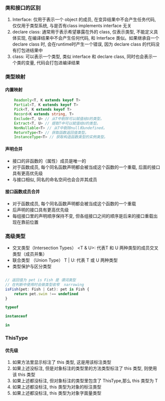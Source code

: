 ### 类和接口的区别
1. Interface: 仅用于表示一个 object 的成员, 在变异结果中不会产生任务代码, 仅仅用于类型系统, 与是否有class implements interface 无关
2. declare class: 通常用于表示希望暴露在外的 class, 仅表示类型, 不能定义具体实现, 在编译结果中不会产生任何代码, 和 Interface 类似。如果继承自一个 declare class 时, 会在runtime时产生一个错误, 因为 declare class 的代码没有打包进结果中
3. class: 可以表示一个类型, 类似 interface 和 declare class, 同时也会表示一个类的变量, 代码会打包进编译结果

### 类型映射

#### 内置映射

```TypeScript
    Readonly<T, K extends keyof T>
    Partial<T, K extends keyof T>
    Pick<T, K extends keyof T>
    Record<K extends string, T>
    Exclude<T, U> // 从T中剔除可以赋值给U的类型。
    Extract<T, U> // 提取T中可以赋值给U的类型。
    NonNullable<T> // 从T中剔除null和undefined。
    ReturnType<T> // 获取函数返回值类型。
    InstanceType<T> // 获取构造函数类型的实例类型。
```

#### 声明合并

- 接口的非函数的（属性）成员是唯一的
- 对于函数成员, 每个同名函数声明都会被当成这个函数的一个重载, 后面的接口具有更高优先级
- 与接口相似, 同名的命名空间也会合并其成员

#### 接口函数成员合并

- 对于函数成员, 每个同名函数声明都会被当成这个函数的一个重载
- 后声明的接口具有更高优先级
- 每组接口里的声明顺序保持不变, 但各组接口之间的顺序是后来的接口重载出现在靠前位置

### 高级类型
- 交叉类型（Intersection Types） <T & U>: 代表T 和 U 两种类型的成员交叉类型（成员并集）
- 联合类型 （Union Type） T | U: 代表 T 或 U 两种类型
- 类型保护与区分类型

```TypeScript

// 返回值为 pet is Fish 是 谓词类型
// 在判断中使用时会做类型收窄  narrowing
isFish(pet: Fish | Cat): pet is Fish {
    return pet.swim !== undefined
}

typeof

instanceof

in

```

### ThisType

#### 优先级
1. 如果方法里显示标注了 this 类型, 这是用该标注类型
2. 如果上述没标注, 但是对象标注的类型里的方法类型标注了 this 类型, 则使用该 this 类型
3. 如果上述都没标注, 但对象标注的类型里包含了 ThisType,那么 this 类型为 T
4. 如果上述都没标注, this 类型为对象的标注类型
5. 如果上述都没标注, this 类型为对象字面量类型

